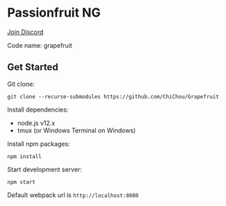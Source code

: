 # Passionfruit NG

[Join Discord](https://discord.gg/Q3evb6)

Code name: grapefruit

## Get Started

Git clone:

`git clone --recurse-submodules https://github.com/ChiChou/Grapefruit`

Install dependencies:

* node.js v12.x
* tmux (or Windows Terminal on Windows)

Install npm packages:

`npm install`

Start development server:

`npm start`

Default webpack url is `http://localhost:8080`
